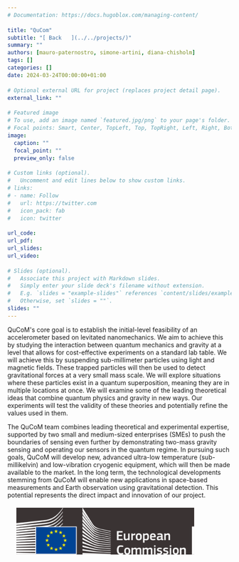 ```yaml
---
# Documentation: https://docs.hugoblox.com/managing-content/

title: "QuCom"
subtitle: "[ Back   ](../../projects/)"
summary: ""
authors: [mauro-paternostro, simone-artini, diana-chisholm]
tags: []
categories: []
date: 2024-03-24T00:00:00+01:00

# Optional external URL for project (replaces project detail page).
external_link: ""

# Featured image
# To use, add an image named `featured.jpg/png` to your page's folder.
# Focal points: Smart, Center, TopLeft, Top, TopRight, Left, Right, BottomLeft, Bottom, BottomRight.
image:
  caption: ""
  focal_point: ""
  preview_only: false

# Custom links (optional).
#   Uncomment and edit lines below to show custom links.
# links:
# - name: Follow
#   url: https://twitter.com
#   icon_pack: fab
#   icon: twitter

url_code: 
url_pdf: 
url_slides: 
url_video: 

# Slides (optional).
#   Associate this project with Markdown slides.
#   Simply enter your slide deck's filename without extension.
#   E.g. `slides = "example-slides"` references `content/slides/example-slides.md`.
#   Otherwise, set `slides = ""`.
slides: ""
---
```

<html lang="en">
        <body>
          <!-- <img src="logo-nero.png" align="right" hspace="20" vspace="20" width="400" background="black" /> -->
          <p>
          QuCoM's core goal is to establish the initial-level feasibility of an accelerometer based on levitated nanomechanics. We aim to achieve this by studying the interaction between quantum mechanics and gravity at a level that allows for cost-effective experiments on a standard lab table. We will achieve this by suspending sub-millimeter particles using light and magnetic fields. These trapped particles will then be used to detect gravitational forces at a very small mass scale. We will explore situations where these particles exist in a quantum superposition, meaning they are in multiple locations at once. We will examine some of the leading theoretical ideas that combine quantum physics and gravity in new ways. Our experiments will test the validity of these theories and potentially refine the values used in them.
          </p>
          The QuCoM team combines leading theoretical and experimental expertise, supported by two small and medium-sized enterprises (SMEs) to push the boundaries of sensing even further by demonstrating two-mass gravity sensing and operating our sensors in the quantum regime. In pursuing such goals, QuCoM will develop new, advanced ultra-low temperature (sub-millikelvin) and low-vibration cryogenic equipment, which will then be made available to the market. In the long term, the technological developments stemming from QuCoM will enable new applications in space-based measurements and Earth observation using gravitational detection. This potential represents the direct impact and innovation of our project.
          <img src="logo-ce-nero.png" align="center" hspace="20" vspace="20" width="400" />
        </body>
        </html> 